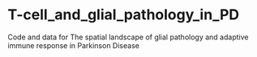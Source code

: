 # T-cell_and_glial_pathology_in_PD
Code and data for The spatial landscape of glial pathology and adaptive immune response in Parkinson Disease 
